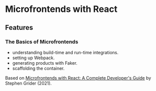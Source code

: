 # Microfrontends with React

## Features

### The Basics of Microfrontends

- understanding build-time and run-time integrations.
- setting up Webpack.
- generating products with Faker.
- scaffolding the container.

Based on [Microfrontends with React: A Complete Developer's Guide](https://www.udemy.com/course/microfrontend-course/) by Stephen Grider (2021).
